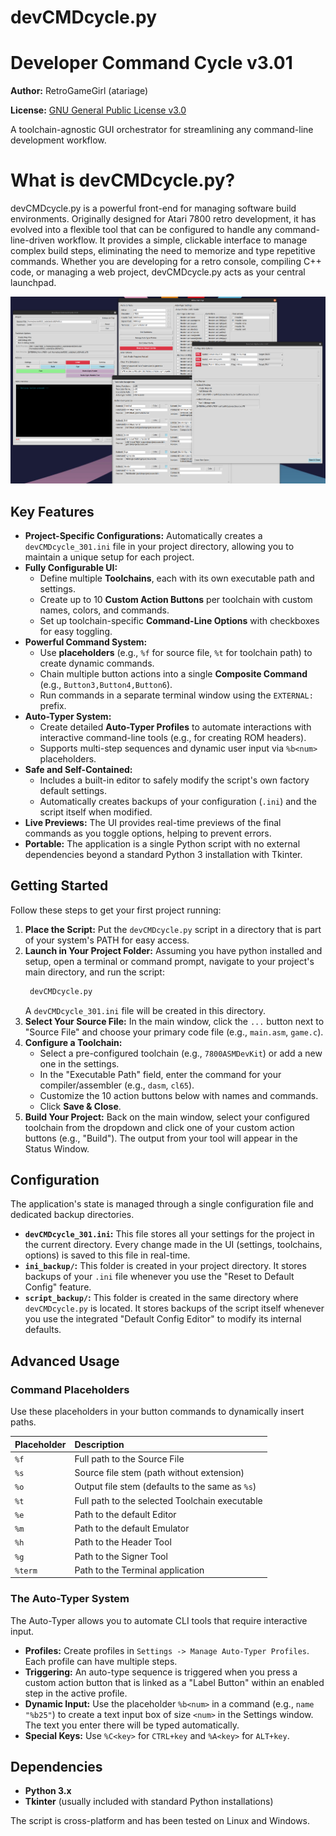 # devCMDcycle.py
# Developer Command Cycle v3.01

**Author:** RetroGameGirl (atariage)

**License:** [GNU General Public License v3.0](https://www.gnu.org/licenses/gpl-3.0.html)

A toolchain-agnostic GUI orchestrator for streamlining any command-line development workflow.

# What is devCMDcycle.py?

devCMDcycle.py is a powerful front-end for managing software build environments. Originally designed for Atari 7800 retro development, it has evolved into a flexible tool that can be configured to handle any command-line-driven workflow. It provides a simple, clickable interface to manage complex build steps, eliminating the need to memorize and type repetitive commands.
Whether you are developing for a retro console, compiling C++ code, or managing a web project, devCMDcycle.py acts as your central launchpad.

![alt text for the image](https://github.com/RetroGameGirl/devCMDcycle.py/blob/main/screenshots/devCMDcycle_301_screenshot.png?raw=true)


## Key Features

* **Project-Specific Configurations:** Automatically creates a `devCMDcycle_301.ini` file in your project directory, allowing you to maintain a unique setup for each project.
* **Fully Configurable UI:**
    * Define multiple **Toolchains**, each with its own executable path and settings.
    * Create up to 10 **Custom Action Buttons** per toolchain with custom names, colors, and commands.
    * Set up toolchain-specific **Command-Line Options** with checkboxes for easy toggling.
* **Powerful Command System:**
    * Use **placeholders** (e.g., `%f` for source file, `%t` for toolchain path) to create dynamic commands.
    * Chain multiple button actions into a single **Composite Command** (e.g., `Button3,Button4,Button6`).
    * Run commands in a separate terminal window using the `EXTERNAL:` prefix.
* **Auto-Typer System:**
    * Create detailed **Auto-Typer Profiles** to automate interactions with interactive command-line tools (e.g., for creating ROM headers).
    * Supports multi-step sequences and dynamic user input via `%b<num>` placeholders.
* **Safe and Self-Contained:**
    * Includes a built-in editor to safely modify the script's own factory default settings.
    * Automatically creates backups of your configuration (`.ini`) and the script itself when modified.
* **Live Previews:** The UI provides real-time previews of the final commands as you toggle options, helping to prevent errors.
* **Portable:** The application is a single Python script with no external dependencies beyond a standard Python 3 installation with Tkinter.

## Getting Started

Follow these steps to get your first project running:

1.  **Place the Script:** Put the `devCMDcycle.py` script in a directory that is part of your system's PATH for easy access.
2.  **Launch in Your Project Folder:** Assuming you have python installed and setup, open a terminal or command prompt, navigate to your project's main directory, and run the script:
    ```bash
     devCMDcycle.py
    ```
    A `devCMDcycle_301.ini` file will be created in this directory.
3.  **Select Your Source File:** In the main window, click the `...` button next to "Source File" and choose your primary code file (e.g., `main.asm`, `game.c`).
4.  **Configure a Toolchain:**
    * Select a pre-configured toolchain (e.g., `7800ASMDevKit`) or add a new one in the settings.
    * In the "Executable Path" field, enter the command for your compiler/assembler (e.g., `dasm`, `cl65`).
    * Customize the 10 action buttons below with names and commands.
    * Click **Save & Close**.
5.  **Build Your Project:** Back on the main window, select your configured toolchain from the dropdown and click one of your custom action buttons (e.g., "Build"). The output from your tool will appear in the Status Window.

## Configuration

The application's state is managed through a single configuration file and dedicated backup directories.

* **`devCMDcycle_301.ini`:** This file stores all your settings for the project in the current directory. Every change made in the UI (settings, toolchains, options) is saved to this file in real-time.
* **`ini_backup/`:** This folder is created in your project directory. It stores backups of your `.ini` file whenever you use the "Reset to Default Config" feature.
* **`script_backup/`:** This folder is created in the same directory where `devCMDcycle.py` is located. It stores backups of the script itself whenever you use the integrated "Default Config Editor" to modify its internal defaults.

## Advanced Usage

### Command Placeholders

Use these placeholders in your button commands to dynamically insert paths.

| Placeholder | Description                                    |
| :---------- | :--------------------------------------------- |
| `%f`        | Full path to the Source File                   |
| `%s`        | Source file stem (path without extension)      |
| `%o`        | Output file stem (defaults to the same as `%s`) |
| `%t`        | Full path to the selected Toolchain executable |
| `%e`        | Path to the default Editor                     |
| `%m`        | Path to the default Emulator                   |
| `%h`        | Path to the Header Tool                        |
| `%g`        | Path to the Signer Tool                        |
| `%term`     | Path to the Terminal application               |

### The Auto-Typer System

The Auto-Typer allows you to automate CLI tools that require interactive input.

* **Profiles:** Create profiles in `Settings -> Manage Auto-Typer Profiles`. Each profile can have multiple steps.
* **Triggering:** An auto-type sequence is triggered when you press a custom action button that is linked as a "Label Button" within an enabled step in the active profile.
* **Dynamic Input:** Use the placeholder `%b<num>` in a command (e.g., `name "%b25"`) to create a text input box of size `<num>` in the Settings window. The text you enter there will be typed automatically.
* **Special Keys:** Use `%C<key>` for `CTRL+key` and `%A<key>` for `ALT+key`.

## Dependencies

* **Python 3.x**
* **Tkinter** (usually included with standard Python installations)

The script is cross-platform and has been tested on Linux and Windows.
